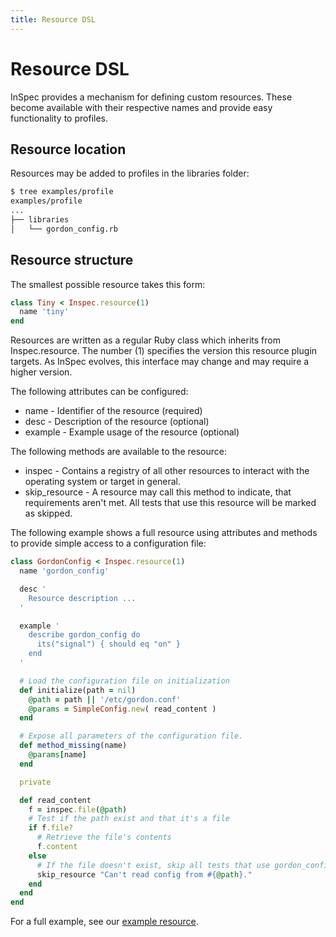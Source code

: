 ```yaml
---
title: Resource DSL
---
```


# Resource DSL

InSpec provides a mechanism for defining custom resources. These become
available with their respective names and provide easy functionality to
profiles.

## Resource location

Resources may be added to profiles in the libraries folder:

```bash
$ tree examples/profile
examples/profile
...
├── libraries
│   └── gordon_config.rb
```

## Resource structure

The smallest possible resource takes this form:

```ruby
class Tiny < Inspec.resource(1)
  name 'tiny'
end
```

Resources are written as a regular Ruby class which inherits from
Inspec.resource. The number (1) specifies the version this resource
plugin targets. As InSpec evolves, this interface may change and may
require a higher version.

The following attributes can be configured:

* name - Identifier of the resource (required)
* desc - Description of the resource (optional)
* example - Example usage of the resource (optional)

The following methods are available to the resource:

* inspec - Contains a registry of all other resources to interact with the operating system or target in general.
* skip\_resource - A resource may call this method to indicate, that requirements aren't met. All tests that use this resource will be marked as skipped.

The following example shows a full resource using attributes and methods
to provide simple access to a configuration file:

```ruby
class GordonConfig < Inspec.resource(1)
  name 'gordon_config'

  desc '
    Resource description ...
  '

  example '
    describe gordon_config do
      its("signal") { should eq "on" }
    end
  '

  # Load the configuration file on initialization
  def initialize(path = nil)
    @path = path || '/etc/gordon.conf'
    @params = SimpleConfig.new( read_content )
  end

  # Expose all parameters of the configuration file.
  def method_missing(name)
    @params[name]
  end

  private

  def read_content
    f = inspec.file(@path)
    # Test if the path exist and that it's a file
    if f.file?
      # Retrieve the file's contents
      f.content
    else
      # If the file doesn't exist, skip all tests that use gordon_config
      skip_resource "Can't read config from #{@path}."
    end
  end
end
```

For a full example, see our [example resource](https://github.com/chef/inspec/blob/master/examples/profile/libraries/gordon_config.rb).
